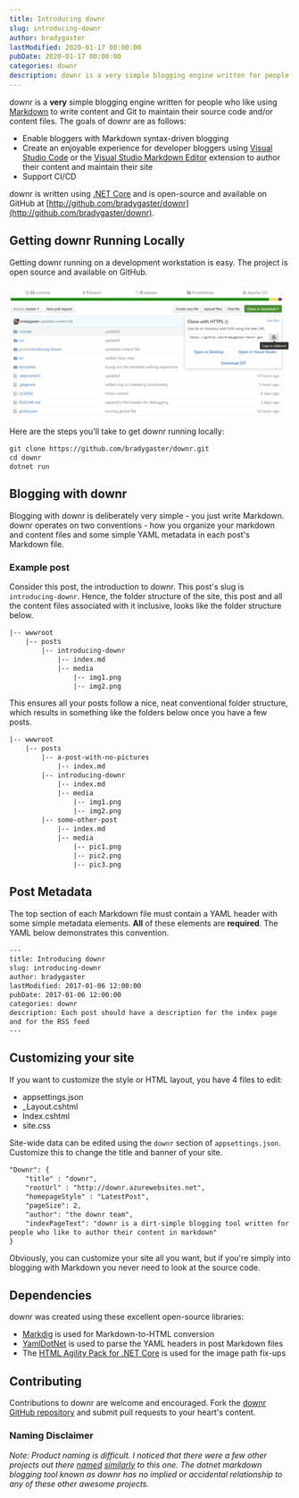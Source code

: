 ```yaml
---
title: Introducing downr
slug: introducing-downr
author: bradygaster
lastModified: 2020-01-17 00:00:00
pubDate: 2020-01-17 00:00:00
categories: downr
description: downr is a very simple blogging engine written for people who like using Visual Studio Code to write content in Markdown format
---
```


downr is a **very** simple blogging engine written for people who like using [Markdown](https://en.wikipedia.org/wiki/Markdown) to write content and Git to maintain their source code and/or content files. The goals of downr are as follows:

* Enable bloggers with Markdown syntax-driven blogging
* Create an enjoyable experience for developer bloggers using [Visual Studio Code](http://code.visualstudio.com) or the [Visual Studio Markdown Editor](https://marketplace.visualstudio.com/items?itemName=MadsKristensen.MarkdownEditor) extension to author their content and maintain their site
* Support CI/CD

downr is written using [.NET Core](https://www.microsoft.com/net/core) and is open-source and available on GitHub at [http://github.com/bradygaster/downr](http://github.com/bradygaster/downr). 

## Getting downr Running Locally

Getting downr running on a development workstation is easy. The project is open source and available on GitHub. 

![downr repo on GitHub](media/github.png)

Here are the steps you'll take to get downr running locally:

    git clone https://github.com/bradygaster/downr.git
    cd downr
    dotnet run

## Blogging with downr

Blogging with downr is deliberately very simple - you just write Markdown. downr operates on two conventions - how you organize your markdown and content files and some simple YAML metadata in each post's Markdown file. 

### Example post

Consider this post, the introduction to downr. This post's slug is `introducing-downr`. Hence, the folder structure of the site, this post and all the content files associated with it inclusive, looks like the folder structure below. 

    |-- wwwroot
        |-- posts
            |-- introducing-downr
                |-- index.md
                |-- media
                    |-- img1.png
                    |-- img2.png

This ensures all your posts follow a nice, neat conventional folder structure, which results in something like the folders below once you have a few posts. 

    |-- wwwroot
        |-- posts
            |-- a-post-with-no-pictures
                |-- index.md
            |-- introducing-downr
                |-- index.md
                |-- media
                    |-- img1.png
                    |-- img2.png
            |-- some-other-post
                |-- index.md
                |-- media
                    |-- pic1.png
                    |-- pic2.png
                    |-- pic3.png

## Post Metadata

The top section of each Markdown file must contain a YAML header with some simple metadata elements. **All** of these elements are **required**. The YAML below demonstrates this convention. 

    ---
    title: Introducing downr
    slug: introducing-downr
    author: bradygaster
    lastModified: 2017-01-06 12:00:00
    pubDate: 2017-01-06 12:00:00
    categories: downr
    description: Each post should have a description for the index page and for the RSS feed
    ---

## Customizing your site

If you want to customize the style or HTML layout, you have 4 files to edit:

* appsettings.json
* _Layout.cshtml
* Index.cshtml
* site.css

Site-wide data can be edited using the `downr` section of `appsettings.json`. Customize this to change the title and banner of your site. 

    "Downr": {
        "title" : "downr",
        "rootUrl" : "http://downr.azurewebsites.net",
        "homepageStyle" : "LatestPost",
        "pageSize": 2,
        "author": "the downr team",
        "indexPageText": "downr is a dirt-simple blogging tool written for people who like to author their content in markdown"
    }

Obviously, you can customize your site all you want, but if you're simply into blogging with Markdown you never need to look at the source code.  

## Dependencies

downr was created using these excellent open-source libraries:

* [Markdig](https://github.com/lunet-io/markdig) is used for Markdown-to-HTML conversion
* [YamlDotNet](http://aaubry.net/pages/yamldotnet.html) is used to parse the YAML headers in post Markdown files
* The [HTML Agility Pack for .NET Core](https://github.com/zulfahmi93/HtmlAgilityPack.NetCore) is used for the image path fix-ups

## Contributing

Contributions to downr are welcome and encouraged. Fork the [downr GitHub repository](http://github.com/bradygaster/downr) and submit pull requests to your heart's content. 

### Naming Disclaimer
*Note: Product naming is difficult. I noticed that there were a few other projects out there [named](https://github.com/duhruh/Downr) [similarly](https://downr.codeplex.com/) to this one. The dotnet markdown blogging tool known as downr has no implied or accidental relationship to any of these other awesome projects.*